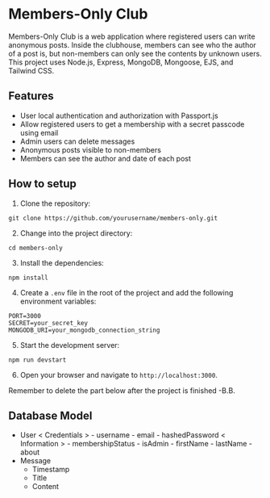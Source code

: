 # Members-Only Club
Members-Only Club is a web application where registered users can write anonymous posts. Inside the clubhouse, members can see who the author of a post is, but non-members can only see the contents by unknown users. This project uses Node.js, Express, MongoDB, Mongoose, EJS, and Tailwind CSS.

## Features

- User local authentication and authorization with Passport.js
- Allow registered users to get a membership with a secret passcode using email
- Admin users can delete messages
- Anonymous posts visible to non-members
- Members can see the author and date of each post

## How to setup

1. Clone the repository: 
```
git clone https://github.com/yourusername/members-only.git
```

2. Change into the project directory: 
```
cd members-only
```

3. Install the dependencies: 
```
npm install
```

4. Create a `.env` file in the root of the project and add the following environment variables:
```.env
PORT=3000
SECRET=your_secret_key
MONGODB_URI=your_mongodb_connection_string
```

5. Start the development server: 
```
npm run devstart
```

6. Open your browser and navigate to `http://localhost:3000`.




Remember to delete the part below after the project is finished -B.B.
## Database Model
- User
	< Credentials >
		- username
		- email
		- hashedPassword
	< Information >
		- membershipStatus
		- isAdmin
		- firstName
		- lastName
		- about
- Message
	- Timestamp
	- Title
	- Content
